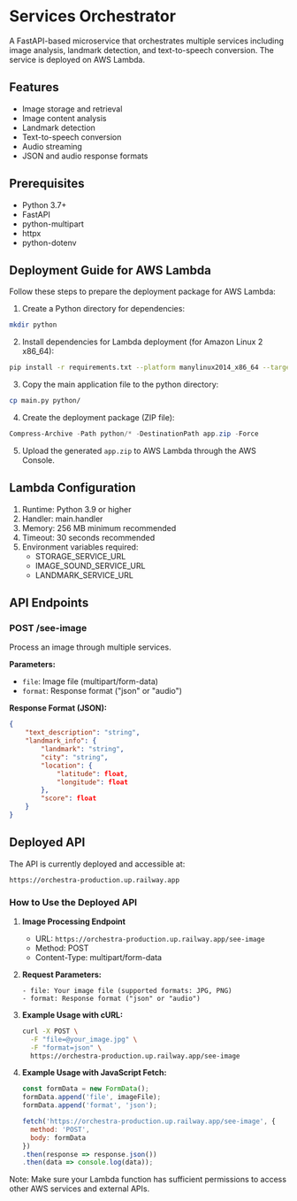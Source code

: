 # Services Orchestrator

A FastAPI-based microservice that orchestrates multiple services including image analysis, landmark detection, and text-to-speech conversion. The service is deployed on AWS Lambda.

## Features

- Image storage and retrieval
- Image content analysis
- Landmark detection
- Text-to-speech conversion
- Audio streaming
- JSON and audio response formats

## Prerequisites

- Python 3.7+
- FastAPI
- python-multipart
- httpx
- python-dotenv

## Deployment Guide for AWS Lambda

Follow these steps to prepare the deployment package for AWS Lambda:

1. Create a Python directory for dependencies:
```bash
mkdir python
```

2. Install dependencies for Lambda deployment (for Amazon Linux 2 x86_64):
```bash
pip install -r requirements.txt --platform manylinux2014_x86_64 --target ./python --only-binary=:all:
```

3. Copy the main application file to the python directory:
```bash
cp main.py python/
```

4. Create the deployment package (ZIP file):
```powershell
Compress-Archive -Path python/* -DestinationPath app.zip -Force
```

5. Upload the generated `app.zip` to AWS Lambda through the AWS Console.

## Lambda Configuration

1. Runtime: Python 3.9 or higher
2. Handler: main.handler
3. Memory: 256 MB minimum recommended
4. Timeout: 30 seconds recommended
5. Environment variables required:
   - STORAGE_SERVICE_URL
   - IMAGE_SOUND_SERVICE_URL
   - LANDMARK_SERVICE_URL

## API Endpoints

### POST /see-image

Process an image through multiple services.

**Parameters:**
- `file`: Image file (multipart/form-data)
- `format`: Response format ("json" or "audio")

**Response Format (JSON):**
```json
{
    "text_description": "string",
    "landmark_info": {
        "landmark": "string",
        "city": "string",
        "location": {
            "latitude": float,
            "longitude": float
        },
        "score": float
    }
}
```

## Deployed API

The API is currently deployed and accessible at:
```
https://orchestra-production.up.railway.app
```

### How to Use the Deployed API

1. **Image Processing Endpoint**
   - URL: `https://orchestra-production.up.railway.app/see-image`
   - Method: POST
   - Content-Type: multipart/form-data

2. **Request Parameters:**
   ```
   - file: Your image file (supported formats: JPG, PNG)
   - format: Response format ("json" or "audio")
   ```

3. **Example Usage with cURL:**
   ```bash
   curl -X POST \
     -F "file=@your_image.jpg" \
     -F "format=json" \
     https://orchestra-production.up.railway.app/see-image
   ```

4. **Example Usage with JavaScript Fetch:**
   ```javascript
   const formData = new FormData();
   formData.append('file', imageFile);
   formData.append('format', 'json');

   fetch('https://orchestra-production.up.railway.app/see-image', {
     method: 'POST',
     body: formData
   })
   .then(response => response.json())
   .then(data => console.log(data));
   ```

Note: Make sure your Lambda function has sufficient permissions to access other AWS services and external APIs.